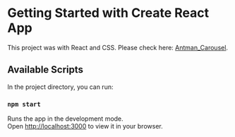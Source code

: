 # Getting Started with Create React App

This project was with React and CSS. Please check here: [Antman_Carousel](https://antman-quantumania.netlify.app/).

## Available Scripts

In the project directory, you can run:

### `npm start`

Runs the app in the development mode.\
Open [http://localhost:3000](http://localhost:3000) to view it in your browser.
